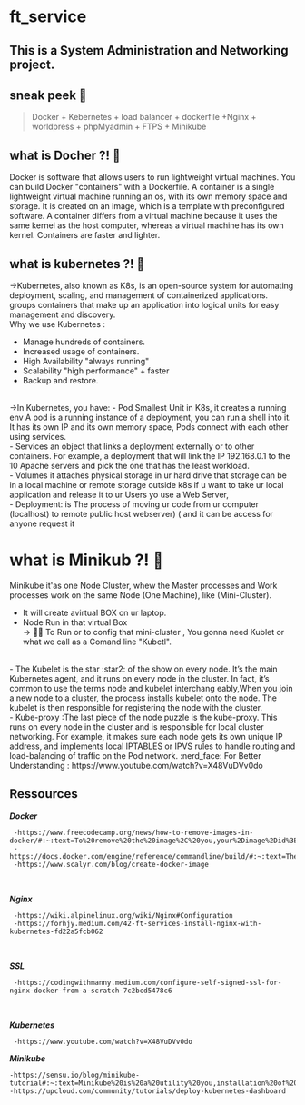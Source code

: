 # ft_service
## This is a System Administration and Networking project.

 ## sneak peek :monocle_face:
  > Docker + Kebernetes + load balancer + dockerfile +Nginx + worldpress + phpMyadmin + FTPS + Minikube
  ## what is Docher ?! :thought_balloon:
 Docker is software that allows users to run lightweight virtual machines. You can build Docker "containers" with a Dockerfile. A container is a single lightweight virtual machine running an os, with its own memory space and storage. It is created on an image, which is a template with preconfigured software. A container differs from a virtual machine because it uses the same kernel as the host computer, whereas a virtual machine has its own kernel. Containers are faster and lighter.
 ## what is kubernetes ?! :thinking:
→Kubernetes, also known as K8s, is an open-source system for automating deployment, scaling, and management of containerized applications. groups containers that make up an application into logical units for easy management and discovery.
<br>
Why we use Kubernetes : 
<br>
- Manage hundreds of containers.
- Increased usage of containers.
- High Availability "always running"
- Scalability "high performance" + faster
- Backup and restore.
 <br>
→In Kubernetes, you have:
- Pod Smallest Unit in K8s, it creates a running env A pod is a running instance of a deployment, you can run a shell into it. It has its own IP       and its own memory space, Pods connect with each other using services.
 <br>
  - Services an object that links a deployment externally or to other containers. For example, a deployment that will link the IP 192.168.0.1 to the 10 Apache servers and pick the one that has the least workload.
<br>
- Volumes it attaches physical storage in ur hard drive that storage can be in a local machine or remote storage  outside k8s
if u want to take ur local application and release it to ur Users yo use a Web Server,
<br>
- Deployment: is The process of  moving ur code  from ur computer (localhost) to  remote public host webserver) ( and it can be access for anyone request it 

# what is Minikub ?! :thought_balloon:
Minikube it'as one Node Cluster, whew the Master processes and Work processes work on the same Node (One Machine), like (Mini-Cluster). <br>
- It will create avirtual BOX on ur laptop.
- Node Run in that  virtual Box <br>
-> :running_woman: To Run  or to config that mini-cluster , You gonna need Kublet or what we call as a Comand line "Kubctl".
<br>
- The Kubelet is the star :star2:	 of the show on every node. It’s the main Kubernetes agent, and it runs on every node in the cluster. In fact, it’s common to use the terms node and kubelet interchang eably,When you join a new node to a cluster, the process installs kubelet onto the node. The kubelet is then responsible for registering the node with the cluster.
<br>
 - Kube-proxy :The last piece of the node puzzle is the kube-proxy. This runs on every node in the cluster and is responsible for local cluster networking. For example, it  makes sure each node gets its own unique IP address, and implements local IPTABLES or IPVS rules to handle routing and load-balancing of traffic on the Pod network.
 <bre>
  :nerd_face: For Better Understanding : https://www.youtube.com/watch?v=X48VuDVv0do
 
## Ressources

***Docker***
 
     -https://www.freecodecamp.org/news/how-to-remove-images-in-docker/#:~:text=To%20remove%20the%20image%2C%20you,your%2Dimage%2Did%3E%20.
     -https://docs.docker.com/engine/reference/commandline/build/#:~:text=The%20docker%20build%20command%20builds,a%20file%20in%20the%20context.
     -https://www.scalyr.com/blog/create-docker-image
   
  <br>
  
***Nginx***

     -https://wiki.alpinelinux.org/wiki/Nginx#Configuration
     -https://forhjy.medium.com/42-ft-services-install-nginx-with-kubernetes-fd22a5fcb062
      
  <br>
  
***SSL***

     -https://codingwithmanny.medium.com/configure-self-signed-ssl-for-nginx-docker-from-a-scratch-7c2bcd5478c6
      
   <br>
   
   ***Kubernetes***

     -https://www.youtube.com/watch?v=X48VuDVv0do
   
 ***Minikube*** 
 
    -https://sensu.io/blog/minikube-tutorial#:~:text=Minikube%20is%20a%20utility%20you,installation%20of%20full%2Dblown%20K8s
    -https://upcloud.com/community/tutorials/deploy-kubernetes-dashboard
